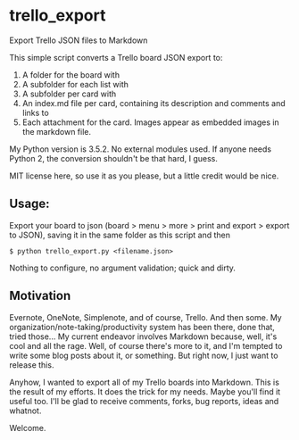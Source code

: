 # trello_export
Export Trello JSON files to Markdown

This simple script converts a Trello board JSON export to:

1. A folder for the board with
2. A subfolder for each list with
3. A subfolder per card with
4. An index.md file per card, containing its description and comments and links to
5. Each attachment for the card. Images appear as embedded images in the markdown file.

My Python version is 3.5.2. No external modules used. If anyone needs Python 2, the conversion shouldn't be that hard, I guess.

MIT license here, so use it as you please, but a little credit would be nice.

## Usage:

Export your board to json (board > menu > more > print and export > export to JSON), saving it in the same folder as this script and then

`$ python trello_export.py <filename.json>`

Nothing to configure, no argument validation; quick and dirty.

## Motivation

Evernote, OneNote, Simplenote, and of course, Trello. And then some. My organization/note-taking/productivity system has been there, done that, tried those... My current endeavor involves Markdown because, well, it's cool and all the rage. Well, of course there's more to it, and I'm tempted to write some blog posts about it, or something. But right now, I just want to release this.

Anyhow, I wanted to export all of my Trello boards into Markdown. This is the result of my efforts. It does the trick for my needs. Maybe you'll find it useful too. I'll be glad to receive comments, forks, bug reports, ideas and whatnot.

Welcome.
